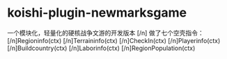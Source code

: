 # koishi-plugin-newmarksgame

一个模块化，轻量化的硬核战争文游的开发版本
[/n]
做了七个空壳指令：
[/n]Regioninfo(ctx)
[/n]Terraininfo(ctx)
[/n]CheckIn(ctx)
[/n]Playerinfo(ctx)
[/n]Buildcountry(ctx)
[/n]Laborinfo(ctx)
[/n]RegionPopulation(ctx)